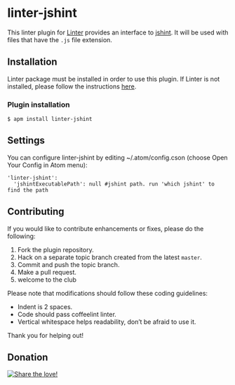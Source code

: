 linter-jshint
=========================

This linter plugin for [Linter](https://github.com/AtomLinter/Linter) provides an interface to [jshint](http://www.jshint.com/docs/). It will be used with files that have the `.js` file extension.

## Installation
Linter package must be installed in order to use this plugin. If Linter is not installed, please follow the instructions [here](https://github.com/AtomLinter/Linter).

### Plugin installation
```
$ apm install linter-jshint
```

## Settings
You can configure linter-jshint by editing ~/.atom/config.cson (choose Open Your Config in Atom menu):
```
'linter-jshint':
  'jshintExecutablePath': null #jshint path. run 'which jshint' to find the path
```

## Contributing
If you would like to contribute enhancements or fixes, please do the following:

1. Fork the plugin repository.
1. Hack on a separate topic branch created from the latest `master`.
1. Commit and push the topic branch.
1. Make a pull request.
1. welcome to the club

Please note that modifications should follow these coding guidelines:

- Indent is 2 spaces.
- Code should pass coffeelint linter.
- Vertical whitespace helps readability, don’t be afraid to use it.

Thank you for helping out!

## Donation
[![Share the love!](https://chewbacco-stuff.s3.amazonaws.com/donate.png)](https://www.paypal.com/cgi-bin/webscr?cmd=_s-xclick&hosted_button_id=KXUYS4ARNHCN8)
